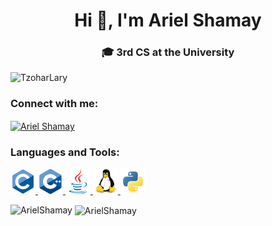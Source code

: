 <h1 align="center">Hi 👋, I'm Ariel Shamay</h1>

<h3 align="center">🎓 3rd CS at the University</h3>

<p align="left">
  <img src="https://komarev.com/ghpvc/?username=TzoharLary&label=Profile%20views&color=0e75b6&style=flat" alt="TzoharLary" /> 
</p>

<h3 align="left">
  Connect with me:
</h3>

<p align="left">
<a href="https://www.linkedin.com/in/ariel-shamay-78011a2b0" target="_blank">
  <img align="center" src="https://raw.githubusercontent.com/rahuldkjain/github-profile-readme-generator/master/src/images/icons/Social/linked-in-alt.svg" alt="Ariel Shamay" height="30" width="40" />
</a>
</p>

<h3 align="left">Languages and Tools:</h3>
<p align="left"> <a href="https://www.cprogramming.com/" target="_blank" rel="noreferrer"> <img src="https://raw.githubusercontent.com/devicons/devicon/master/icons/c/c-original.svg" alt="c" width="40" height="40"/> </a> <a href="https://www.w3schools.com/cpp/" target="_blank" rel="noreferrer"> <img src="https://raw.githubusercontent.com/devicons/devicon/master/icons/cplusplus/cplusplus-original.svg" alt="cplusplus" width="40" height="40"/> </a> <a href="https://www.java.com" target="_blank" rel="noreferrer"> <img src="https://raw.githubusercontent.com/devicons/devicon/master/icons/java/java-original.svg" alt="java" width="40" height="40"/> </a> <a href="https://www.linux.org/" target="_blank" rel="noreferrer"> <img src="https://raw.githubusercontent.com/devicons/devicon/master/icons/linux/linux-original.svg" alt="linux" width="40" height="40"/> </a> <a href="https://www.python.org" target="_blank" rel="noreferrer"> <img src="https://raw.githubusercontent.com/devicons/devicon/master/icons/python/python-original.svg" alt="python" width="40" height="40"/> </a> </p>


<p>
  <img align="left" src="https://github-readme-stats.vercel.app/api/top-langs?username=ArielShamay&show_icons=true&locale=en&layout=compact" alt="ArielShamay" />
</p>

<p>
  &nbsp;<img align="center" src="https://github-readme-stats.vercel.app/api?username=ArielShamay&show_icons=true&locale=en" alt="ArielShamay" />
</p>
